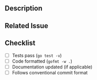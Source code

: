 ## Description

<!-- Brief description of what this PR does -->

## Related Issue

<!-- Link to issue: Fixes #123 -->

## Checklist

- [ ] Tests pass (`go test -v`)
- [ ] Code formatted (`gofmt -w .`)
- [ ] Documentation updated (if applicable)
- [ ] Follows conventional commit format
